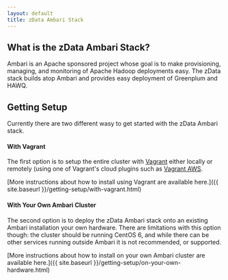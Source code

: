 ```yaml
---
layout: default
title: zData Ambari Stack
---
```


What is the zData Ambari Stack?
-------------------------------

Ambari is an Apache sponsored project whose goal is to make provisioning, managing, and monitoring of Apache Hadoop deployments easy.  The zData stack builds atop Ambari and provides easy deployment of Greenplum and HAWQ.


Getting Setup
-------------

Currently there are two different wasy to get started with the zData Ambari stack.

#### With Vagrant
The first option is to setup the entire cluster with [Vagrant](https://www.vagrantup.com/) either locally or remotely (using one of Vagrant's cloud plugins such as [Vagrant AWS](https://github.com/mitchellh/vagrant-aws).

[More instructions about how to install using Vagrant are available here.]({{ site.baseurl }}/getting-setup/with-vagrant.html)

#### With Your Own Ambari Cluster
The second option is to deploy the zData Ambari stack onto an existing Ambari installation your own hardware.  There are limitations with this option though: the cluster should be running CentOS 6, and while there can be other services running outside Ambari it is not recommended, or supported.

[More instructions about how to install on your own Ambari cluster are available here.]({{ site.baseurl }}/getting-setup/on-your-own-hardware.html)